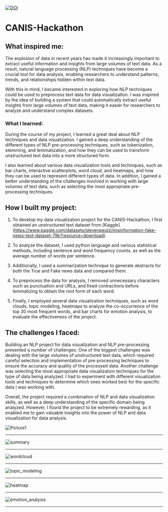 
<a href="https://www.linkedin.com/in/fuzzy-shahidi"><img src="https://img.shields.io/badge/Linkdin-Fuzzy%20Shahidi-blue.svg" alt="DOI"></a>



# CANIS-Hackathon

## What inspired me:

The explosion of data in recent years has made it increasingly important to extract useful information and insights from large volumes of text data. As a result, natural language processing (NLP) techniques have become a crucial tool for data analysis, enabling researchers to understand patterns, trends, and relationships hidden within text data.

With this in mind, I became interested in exploring how NLP techniques could be used to preprocess text data for data visualization. I was inspired by the idea of building a system that could automatically extract useful insights from large volumes of text data, making it easier for researchers to analyze and understand complex datasets.

### What I learned:

During the course of my project, I learned a great deal about NLP techniques and data visualization. I gained a deep understanding of the different types of NLP pre-processing techniques, such as tokenization, stemming, and lemmatization, and how they can be used to transform unstructured text data into a more structured form.

I also learned about various data visualization tools and techniques, such as bar charts, interactive scatterplots, word cloud, and heatmaps, and how they can be used to represent different types of data. In addition, I gained a better understanding of the challenges involved in working with large volumes of text data, such as selecting the most appropriate pre-processing techniques.

## How I built my project:

1. To develop my data visualization project for the CANIS-Hackathon, I first obtained an unstructured text dataset from [Kaggle] (https://www.kaggle.com/datasets/stevenpeutz/misinformation-fake-news-text-dataset-79k?resource=download).

2. To analyze the dataset, I used python language and various statistical methods, including sentence and word frequency counts, as well as the average number of words per sentence.

3. Additionally, I used a summarization technique to generate abstracts for both the True and Fake news data and compared them.

4. To preprocess the data for analysis, I removed unnecessary characters such as punctuation and URLs, and fixed contractions before lemmatizing to obtain the root form of each word.

5. Finally, I employed several data visualization techniques, such as word clouds, topic modeling, heatmaps to analyze the co-occurrence of the top 30 most frequent words, and bar charts for emotion analysis, to evaluate the effectiveness of the project.

## The challenges I faced:
Building an NLP project for data visualization and NLP pre-processing presented a number of challenges. One of the biggest challenges was dealing with the large volumes of unstructured text data, which required careful selection and implementation of pre-processing techniques to ensure the accuracy and quality of the processed data.
Another challenge was selecting the most appropriate data visualization techniques for the type of data being analyzed. I had to experiment with different visualization tools and techniques to determine which ones worked best for the specific data I was working with.

Overall, the project required a combination of NLP and data visualization skills, as well as a deep understanding of the specific domain being analyzed. However, I found the project to be extremely rewarding, as it enabled me to gain valuable insights into the power of NLP and data visualization for data analysis.


![Picture1](https://user-images.githubusercontent.com/38839459/229404697-fdc1e6de-753a-4ec9-bf2b-951e555cfdc3.png)

----------------------------------------------------------------------------------------------------------------------

![summary](https://user-images.githubusercontent.com/38839459/229404785-b51f5955-559d-45ad-8f94-818752a80a3c.png)


----------------------------------------------------------------------------------------------------------------------

![wordcloud](https://user-images.githubusercontent.com/38839459/229404857-16bf4025-f414-4034-b1fd-ed65d0afd7b2.png)


----------------------------------------------------------------------------------------------------------------------

![topic_modeling](https://user-images.githubusercontent.com/38839459/229404889-58ef23e8-0450-4009-91d5-d31abe02c442.png)


----------------------------------------------------------------------------------------------------------------------


![heatmap](https://user-images.githubusercontent.com/38839459/229404918-49c470ff-22ee-49e8-bb6b-959a3039bc44.png)


----------------------------------------------------------------------------------------------------------------------

![emotion_analysis](https://user-images.githubusercontent.com/38839459/229404948-a0f7f9e2-9916-4552-844a-6300adacd765.png)


----------------------------------------------------------------------------------------------------------------------

